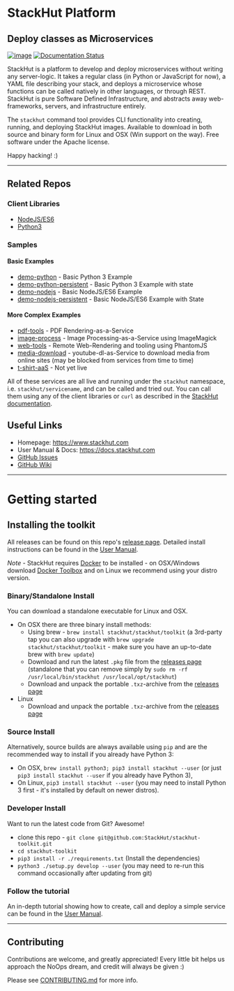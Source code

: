 # StackHut Platform
## Deploy classes as Microservices

[![image](https://img.shields.io/pypi/v/stackhut.svg)](https://pypi.python.org/pypi/stackhut)
[![Documentation Status](https://readthedocs.org/projects/stackhut/badge/?version=latest)](http://stackhut.readthedocs.org/?badge=latest)

StackHut is a platform to develop and deploy microservices without writing any server-logic. It takes a regular class (in Python or JavaScript for now), a YAML file describing your stack, and deploys a microservice whose functions can be called natively in other languages, or through REST. StackHut is pure Software Defined Infrastructure, and abstracts away web-frameworks, servers, and infrastructure entirely.

The `stackhut` command tool provides CLI functionality into creating, running, and deploying StackHut images. Available to download in both source and binary form for Linux and OSX (Win support on the way). Free software under the Apache license. 

Happy hacking! :)

---

## Related Repos
### Client Libraries
* [NodeJS/ES6](https://github.com/stackhut/client-node)
* [Python3](https://github.com/stackhut/client-python)

### Samples

#### Basic Examples
 * [demo-python](https://github.com/stackhut/demo-python) - Basic Python 3 Example
 * [demo-python-persistent](https://github.com/stackhut/demo-python-persistent) - Basic Python 3 Example with state
 * [demo-nodejs](https://github.com/stackhut/demo-nodejs) - Basic NodeJS/ES6 Example
 * [demo-nodejs-persistent](https://github.com/stackhut/demo-nodejs-persistent) - Basic NodeJS/ES6 Example with State

#### More Complex Examples

 * [pdf-tools](https://github.com/stackhut/pdf-tools) - PDF Rendering-as-a-Service
 * [image-process](https://github.com/stackhut/image-process) - Image Processing-as-a-Service using ImageMagick
 * [web-tools](https://github.com/stackhut/web-tools) - Remote Web-Rendering and tooling using PhantomJS
 * [media-download](https://github.com/stackhut/media-download) - youtube-dl-as-Service to download media from online sites (may be blocked from services from time to time)
 * [t-shirt-aaS](https://github.com/stackhut/t-shirt-aaS) - Not yet live

All of these services are all live and running under the `stackhut` namespace, i.e. `stackhut/servicename`, and can be called and tried out.
You can call them using any of the client libraries or `curl` as described in the [StackHut documentation](http://stackhut.readthedocs.org/).

## Useful Links

* Homepage: https://www.stackhut.com
* User Manual & Docs: https://docs.stackhut.com
* [GitHub Issues](https://github.com/stackhut/stackhut/issues)
* [GitHub Wiki](https://github.com/stackhut/stackhut/wiki)

---

# Getting started
## Installing the toolkit

All releases can be found on this repo's [release page](https://github.com/stackhut/stackhut/releases). Detailed install instructions can be found in the [User Manual](http://docs.stackhut.com/getting_started/installation.html).

_Note_ - StackHut requires [Docker](www.docker.com) to be installed  - on OSX/Windows download [Docker Toolbox](https://www.docker.com/docker-toolbox) and on Linux we recommend using your distro version.

### Binary/Standalone Install

You can download a standalone executable for Linux and OSX. 
 * On OSX there are three binary install methods:
    * Using brew - `brew install stackhut/stackhut/toolkit` (a 3rd-party tap you can also upgrade with `brew upgrade stackhut/stackhut/toolkit` - make sure you have an up-to-date brew with `brew update`)
    * Download and run the latest `.pkg` file from the [releases page](https://github.com/StackHut/stackhut-toolkit/releases) (standalone that you can remove simply by `sudo rm -rf /usr/local/bin/stackhut /usr/local/opt/stackhut`)
    * Download and unpack the portable `.txz`-archive from the [releases page](https://github.com/StackHut/stackhut-toolkit/releases)
 * Linux
    * Download and unpack the portable `.txz`-archive from the [releases page](https://github.com/StackHut/stackhut-toolkit/releases)

### Source Install

Alternatively, source builds are always available using `pip` and are the recommended way to install if you already have Python 3:

 * On OSX, `brew install python3; pip3 install stackhut --user` (or just `pip3 install stackhut --user` if you already have Python 3),
 * On Linux, `pip3 install stackhut --user` (you may need to install Python 3 first - it's installed by default on newer distros).

### Developer Install

Want to run the latest code from Git? Awesome! 
* clone this repo - `git clone git@github.com:StackHut/stackhut-toolkit.git`
* `cd stackhut-toolkit`
* `pip3 install -r ./requirements.txt` (Install the dependencies)
* `python3 ./setup.py develop --user` (you may need to re-run this command occasionally after updating from git)



### Follow the tutorial

An in-depth tutorial showing how to create, call and deploy a simple service can be found in the [User Manual](http://docs.stackhut.com/getting_started/tutorial.html).

---

## Contributing

Contributions are welcome, and greatly appreciated! Every little bit helps us approach the NoOps dream, and credit will always be given :)

Please see [CONTRIBUTING.md](./CONTRIBUTING.md) for more info.
